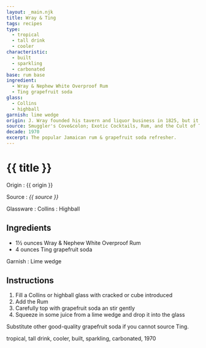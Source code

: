 ```yaml
---
layout: _main.njk
title: Wray & Ting
tags: recipes
type:
  - tropical
  - tall drink
  - cooler
characteristic:
  - built
  - sparkling
  - carbonated
base: rum base
ingredient:
  - Wray & Nephew White Overproof Rum
  - Ting grapefruit soda
glass:
  - Collins
  - highball
garnish: lime wedge
origin: J. Wray founded his tavern and liquor business in 1825, but it was not until 1976 that Ting grapefruit soda became available, making possible a marriage of liquids that would become a beloved Jamaican staple.
source: Smuggler's Cove&colon; Exotic Cocktails, Rum, and the Cult of Tiki
decade: 1970
excerpt: The popular Jamaican rum & grapefruit soda refresher.
---
```

<!-- markdownlint-disable MD025 -->
# {{ title }}
<!-- markdownlint-enable MD025 -->

Origin
  : {{ origin }}

Source
  : <cite><span data-pagefind-filter="Source">{{ source }}</span></cite>

Glassware
  : <span data-pagefind-filter="Glassware">Collins</span>
  : <span data-pagefind-filter="Glassware">Highball</span>

## Ingredients

* 1&frac12; ounces Wray & Nephew White Overproof Rum
* 4 ounces Ting grapefruit soda

Garnish
  : <span data-pagefind-filter="Garnish">Lime wedge</span>

## Instructions

1. Fill a Collins or highball glass with cracked or cube introduced
2. Add the Rum
3. Carefully top with grapefruit soda an stir gently
4. Squeeze in some juice from a lime wedge and drop it into the glass

<tiki-callout type="note">

  Substitute other good-quality grapefruit soda if you cannot source Ting.

</tiki-callout>

<div
  class="sr-only"
  data-cat[0]="Drink"
  data-type[0]="Tropical"
  data-type[1]="Tall drink"
  data-type[2]="Cooler"
  data-char[0]="Built"
  data-char[1]="Sparkling"
  data-char[2]="Carbonated"
  data-base[0]="Rum/Cane spirits"
  data-ingredient[0]="Wray & Nephew White Overproof Rum"
  data-ingredient[1]="Pot still unaged rum"
  data-ingredient[2]="Pot still unaged rum (overproof)"
  data-ingredient[3]="Grapefruit soda"
  data-ingredient[4]="Ting grapefruit soda"
  data-pantry[0]="Lime wedge"
  data-liquor[0]="Wray & Nephew White Overproof Rum"
  data-liquor[1]="Pot still unaged rum"
  data-liquor[2]="Pot still unaged rum (overproof)"
  data-soda[0]="Grapefruit soda"
  data-soda[1]="Ting grapefruit soda"
  data-origin[0]="Jamaica"
  data-origin[1]="Traditional"
  data-decade[0]="1970"
  data-pagefind-filter="
    Category[data-cat[0]],
    Type[data-type[0]],
    Type[data-type[1]],
    Type[data-type[2]],
    Characteristic[data-char[0]],
    Characteristic[data-char[1]],
    Characteristic[data-char[2]],
    Base[data-base[0]],
    Ingredient[data-ingredient[0]],
    Ingredient[data-ingredient[1]],
    Ingredient[data-ingredient[2]],
    Ingredient[data-ingredient[3]],
    Ingredient[data-ingredient[4]],
    Pantry[data-pantry[0]],
    Liquor[data-liquor[0]],
    Liquor[data-liquor[1]],
    Liquor[data-liquor[2]],
    Soda & seltzer[data-soda[0]],
    Soda & seltzer[data-soda[1]],
    Origin[data-origin[0]],
    Origin[data-origin[1]],
    Decade[data-decade[0]]
  "
>
</div>

<div class="keywords" aria-hidden>tropical, tall drink, cooler, built, sparkling, carbonated, 1970</div>
